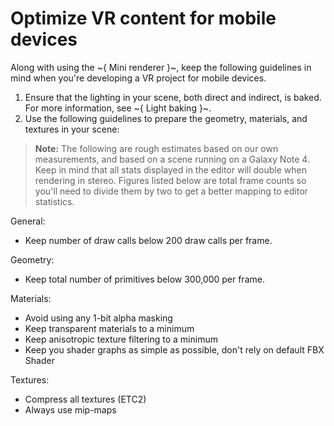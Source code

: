 # Optimize VR content for mobile devices

Along with using the ~{ Mini renderer }~, keep the following guidelines in mind when you're developing a VR project for mobile devices.

1. Ensure that the lighting in your scene, both direct and indirect, is baked. For more information, see ~{ Light baking }~.
2. Use the following guidelines to prepare the geometry, materials, and textures in your scene:

  > **Note:** The following are rough estimates based on our own measurements, and based on a scene running on a Galaxy Note 4. Keep in mind that all stats displayed in the editor will double when rendering in stereo. Figures listed below are total frame counts so you'll need to divide them by two to get a better mapping to editor statistics.

  General:

  - Keep number of draw calls below 200 draw calls per frame.

  Geometry:

  - Keep total number of primitives below 300,000 per frame.

  Materials:

  - Avoid using any 1-bit alpha masking
  - Keep transparent materials to a minimum
  - Keep anisotropic texture filtering to a minimum
  - Keep you shader graphs as simple as possible, don't rely on default FBX Shader

  Textures:

  - Compress all textures (ETC2)
  - Always use mip-maps

